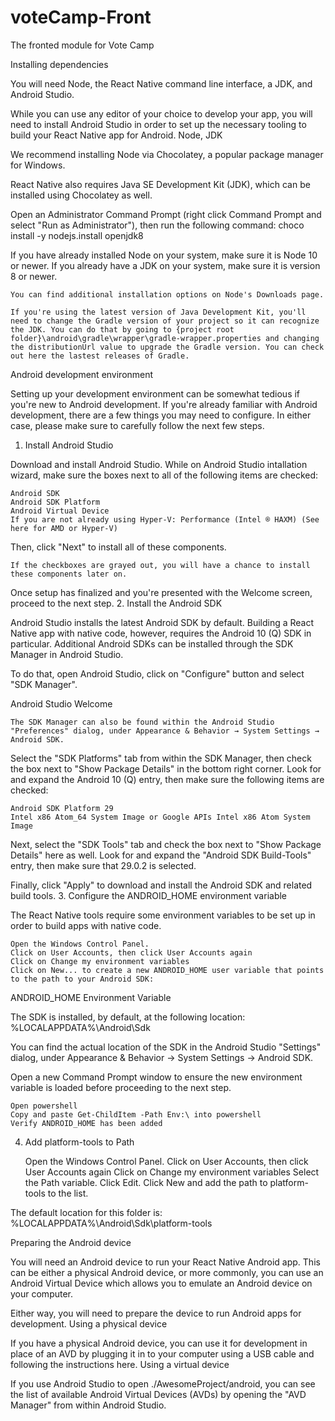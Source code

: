 # voteCamp-Front
The fronted module for Vote Camp

Installing dependencies

You will need Node, the React Native command line interface, a JDK, and Android Studio.

While you can use any editor of your choice to develop your app, you will need to install Android Studio in order to set up the necessary tooling to build your React Native app for Android.
Node, JDK

We recommend installing Node via Chocolatey, a popular package manager for Windows.

React Native also requires Java SE Development Kit (JDK), which can be installed using Chocolatey as well.

Open an Administrator Command Prompt (right click Command Prompt and select "Run as Administrator"), then run the following command:
choco install -y nodejs.install openjdk8

If you have already installed Node on your system, make sure it is Node 10 or newer. If you already have a JDK on your system, make sure it is version 8 or newer.

    You can find additional installation options on Node's Downloads page.

    If you're using the latest version of Java Development Kit, you'll need to change the Gradle version of your project so it can recognize the JDK. You can do that by going to {project root folder}\android\gradle\wrapper\gradle-wrapper.properties and changing the distributionUrl value to upgrade the Gradle version. You can check out here the lastest releases of Gradle.

Android development environment

Setting up your development environment can be somewhat tedious if you're new to Android development. If you're already familiar with Android development, there are a few things you may need to configure. In either case, please make sure to carefully follow the next few steps.
1. Install Android Studio

Download and install Android Studio. While on Android Studio intallation wizard, make sure the boxes next to all of the following items are checked:

    Android SDK
    Android SDK Platform
    Android Virtual Device
    If you are not already using Hyper-V: Performance (Intel ® HAXM) (See here for AMD or Hyper-V)

Then, click "Next" to install all of these components.

    If the checkboxes are grayed out, you will have a chance to install these components later on.

Once setup has finalized and you're presented with the Welcome screen, proceed to the next step.
2. Install the Android SDK

Android Studio installs the latest Android SDK by default. Building a React Native app with native code, however, requires the Android 10 (Q) SDK in particular. Additional Android SDKs can be installed through the SDK Manager in Android Studio.

To do that, open Android Studio, click on "Configure" button and select "SDK Manager".

Android Studio Welcome

    The SDK Manager can also be found within the Android Studio "Preferences" dialog, under Appearance & Behavior → System Settings → Android SDK.

Select the "SDK Platforms" tab from within the SDK Manager, then check the box next to "Show Package Details" in the bottom right corner. Look for and expand the Android 10 (Q) entry, then make sure the following items are checked:

    Android SDK Platform 29
    Intel x86 Atom_64 System Image or Google APIs Intel x86 Atom System Image

Next, select the "SDK Tools" tab and check the box next to "Show Package Details" here as well. Look for and expand the "Android SDK Build-Tools" entry, then make sure that 29.0.2 is selected.

Finally, click "Apply" to download and install the Android SDK and related build tools.
3. Configure the ANDROID_HOME environment variable

The React Native tools require some environment variables to be set up in order to build apps with native code.

    Open the Windows Control Panel.
    Click on User Accounts, then click User Accounts again
    Click on Change my environment variables
    Click on New... to create a new ANDROID_HOME user variable that points to the path to your Android SDK:

ANDROID_HOME Environment Variable

The SDK is installed, by default, at the following location:
%LOCALAPPDATA%\Android\Sdk

You can find the actual location of the SDK in the Android Studio "Settings" dialog, under Appearance & Behavior → System Settings → Android SDK.

Open a new Command Prompt window to ensure the new environment variable is loaded before proceeding to the next step.

    Open powershell
    Copy and paste Get-ChildItem -Path Env:\ into powershell
    Verify ANDROID_HOME has been added

4. Add platform-tools to Path

    Open the Windows Control Panel.
    Click on User Accounts, then click User Accounts again
    Click on Change my environment variables
    Select the Path variable.
    Click Edit.
    Click New and add the path to platform-tools to the list.

The default location for this folder is:
%LOCALAPPDATA%\Android\Sdk\platform-tools

Preparing the Android device

You will need an Android device to run your React Native Android app. This can be either a physical Android device, or more commonly, you can use an Android Virtual Device which allows you to emulate an Android device on your computer.

Either way, you will need to prepare the device to run Android apps for development.
Using a physical device

If you have a physical Android device, you can use it for development in place of an AVD by plugging it in to your computer using a USB cable and following the instructions here.
Using a virtual device

If you use Android Studio to open ./AwesomeProject/android, you can see the list of available Android Virtual Devices (AVDs) by opening the "AVD Manager" from within Android Studio.

